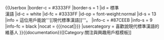 {{Userbox
  |border-c = #3333FF
  |border-s = 1
  |id       = 標準<br />漢語
  |id-c     = white
  |id-fc    = #3333FF
  |id-op    = font-weight:normal
  |id-s     = 13
  |info     = 這位用戶能說'''[[現代標準漢語]]'''。
  |info-c   = #87CEEB
  |info-s   = 9
  |info-fc  = black
  |nocat    = {{{nocat|}}}
  |usercategory = 喜歡說現代標準漢語的維基人
}}<noinclude>{{documentation}}[[Category:關注與興趣用戶框模板]]</noinclude>
